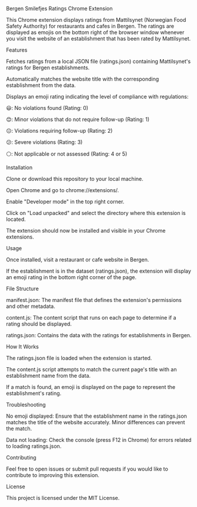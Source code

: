 Bergen Smilefjes Ratings Chrome Extension

This Chrome extension displays ratings from Mattilsynet (Norwegian Food Safety Authority) for restaurants and cafes in Bergen. The ratings are displayed as emojis on the bottom right of the browser window whenever you visit the website of an establishment that has been rated by Mattilsynet.

Features

Fetches ratings from a local JSON file (ratings.json) containing Mattilsynet's ratings for Bergen establishments.

Automatically matches the website title with the corresponding establishment from the data.

Displays an emoji rating indicating the level of compliance with regulations:

😃: No violations found (Rating: 0)

😊: Minor violations that do not require follow-up (Rating: 1)

😐: Violations requiring follow-up (Rating: 2)

😕: Severe violations (Rating: 3)

⚪: Not applicable or not assessed (Rating: 4 or 5)

Installation

Clone or download this repository to your local machine.

Open Chrome and go to chrome://extensions/.

Enable "Developer mode" in the top right corner.

Click on "Load unpacked" and select the directory where this extension is located.

The extension should now be installed and visible in your Chrome extensions.

Usage

Once installed, visit a restaurant or cafe website in Bergen.

If the establishment is in the dataset (ratings.json), the extension will display an emoji rating in the bottom right corner of the page.

File Structure

manifest.json: The manifest file that defines the extension's permissions and other metadata.

content.js: The content script that runs on each page to determine if a rating should be displayed.

ratings.json: Contains the data with the ratings for establishments in Bergen.

How It Works

The ratings.json file is loaded when the extension is started.

The content.js script attempts to match the current page's title with an establishment name from the data.

If a match is found, an emoji is displayed on the page to represent the establishment's rating.

Troubleshooting

No emoji displayed: Ensure that the establishment name in the ratings.json matches the title of the website accurately. Minor differences can prevent the match.

Data not loading: Check the console (press F12 in Chrome) for errors related to loading ratings.json.

Contributing

Feel free to open issues or submit pull requests if you would like to contribute to improving this extension.

License

This project is licensed under the MIT License.
